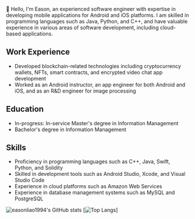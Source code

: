 👋 Hello, I'm Eason, an experienced software engineer with expertise in developing mobile applications for Android and iOS platforms. I am skilled in programming languages such as Java, Python, and C++, and have valuable experience in various areas of software development, including cloud-based applications.

## Work Experience

- Developed blockchain-related technologies including cryptocurrency wallets, NFTs, smart contracts, and encrypted video chat app development
- Worked as an Android instructor, an app engineer for both Android and iOS, and as an R&D engineer for image processing

## Education

- In-progress: In-service Master's degree in Information Management
- Bachelor's degree in Information Management

## Skills

- Proficiency in programming languages such as C++, Java, Swift, Python, and Solidity
- Skilled in development tools such as Android Studio, Xcode, and Visual Studio Code
- Experience in cloud platforms such as Amazon Web Services
- Experience in database management systems such as MySQL and PostgreSQL

![easonliao1994's GitHub stats](https://github-readme-stats.vercel.app/api?username=easonliao1994&count_private=true&show_icons=true&theme=catppuccin_latte) [![Top Langs](https://github-readme-stats.vercel.app/api/top-langs/?username=easonliao1994&layout=compact&theme=catppuccin_latte)]
